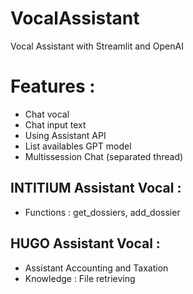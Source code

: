 # VocalAssistant
Vocal Assistant with Streamlit and OpenAI

# Features :
- Chat vocal
- Chat input text
- Using Assistant API
- List availables GPT model
- Multissession Chat (separated thread)
## INTITIUM Assistant Vocal :
- Functions : get_dossiers, add_dossier
## HUGO Assistant Vocal :
- Assistant Accounting and Taxation
- Knowledge : File retrieving
